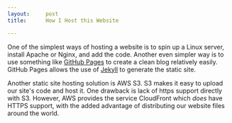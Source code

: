 ```yaml
---
layout:     post
title:      How I Host this Website

---
```


One of the simplest ways of hosting a website is to spin up a Linux server, install Apache or Nginx, and add the code. Another even simpler way is to use something like [GitHub Pages](https://pages.github.com/) to create a clean blog relatively easily. GitHub Pages allows the use of [Jekyll](https://jekyllrb.com/) to generate the static site.

Another static site hosting solution is AWS S3. S3 makes it easy to upload our site's code and host it. One drawback is lack of https support directly with S3. However, AWS provides the service CloudFront which _does_ have HTTPS support, with the added advantage of distributing our website files around the world.

